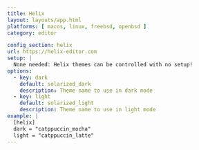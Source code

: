 ```yaml
---
title: Helix
layout: layouts/app.html
platforms: [ macos, linux, freebsd, openbsd ]
category: editor

config_section: helix
url: https://helix-editor.com
setup: |
  None needed: Helix themes can be controlled with no setup!
options:
  - key: dark
    default: solarized_dark
    description: Theme name to use in dark mode
  - key: light
    default: solarized_light
    description: Theme name to use in light mode
example: |
  [helix]
  dark = "catppuccin_mocha"
  light = "catppuccin_latte"
---
```

